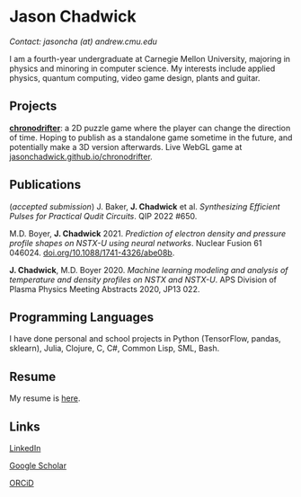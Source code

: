 # Jason Chadwick

*Contact: jasoncha (at) andrew.cmu.edu*

I am a fourth-year undergraduate at Carnegie Mellon University, majoring in physics and minoring in computer science. My interests include applied physics, quantum computing, video game design, plants and guitar.

## Projects
[**chronodrifter**](https://github.com/jasonchadwick/chronodrifter): a 2D puzzle game where the player can change the direction of time. Hoping to publish as a standalone game sometime in the future, and potentially make a 3D version afterwards. Live WebGL game at [jasonchadwick.github.io/chronodrifter](https://jasonchadwick.github.io/chronodrifter).

## Publications
(_accepted submission_) J. Baker, **J. Chadwick** et al. _Synthesizing Efficient Pulses for Practical Qudit Circuits_. QIP 2022 #650.

M.D. Boyer, **J. Chadwick** 2021. *Prediction of electron density and pressure profile shapes on NSTX-U using neural networks*. Nuclear Fusion 61 046024. [doi.org/10.1088/1741-4326/abe08b](https://doi.org/10.1088/1741-4326/abe08b).

**J. Chadwick**, M.D. Boyer 2020. *Machine learning modeling and analysis of temperature and density profiles on NSTX and NSTX-U*. APS Division of Plasma Physics Meeting Abstracts 2020, JP13 022.

## Programming Languages
[TODO]: <> (Separate pages for each language showing what I have done in it)
I have done personal and school projects in Python (TensorFlow, pandas, sklearn), Julia, Clojure, C, C#, Common Lisp, SML, Bash.

## Resume
My resume is [here](/files/resume.pdf).

## Links
[LinkedIn](https://linkedin.com/in/jasonchadwick)

[Google Scholar](https://scholar.google.com/citations?user=kE5iFs0AAAAJ&hl=en)

[ORCiD](https://orcid.org/0000-0002-7932-1418)

